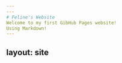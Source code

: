 ```yaml
---
---
# Feline's Website
Welcome to my first GibHub Pages website!
Using Markdown!
---
```

layout: site
---
